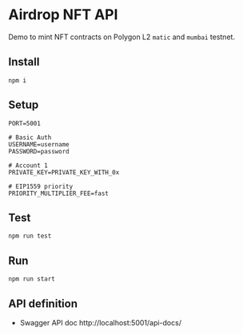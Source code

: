 # Airdrop NFT API

Demo to mint NFT contracts on Polygon L2 `matic` and `mumbai` testnet.

## Install 

```
npm i
```

## Setup

```
PORT=5001

# Basic Auth
USERNAME=username
PASSWORD=password

# Account 1
PRIVATE_KEY=PRIVATE_KEY_WITH_0x

# EIP1559 priority
PRIORITY_MULTIPLIER_FEE=fast
```

## Test

```
npm run test
```

## Run

```
npm run start
```


## API definition

- Swagger API doc http://localhost:5001/api-docs/
